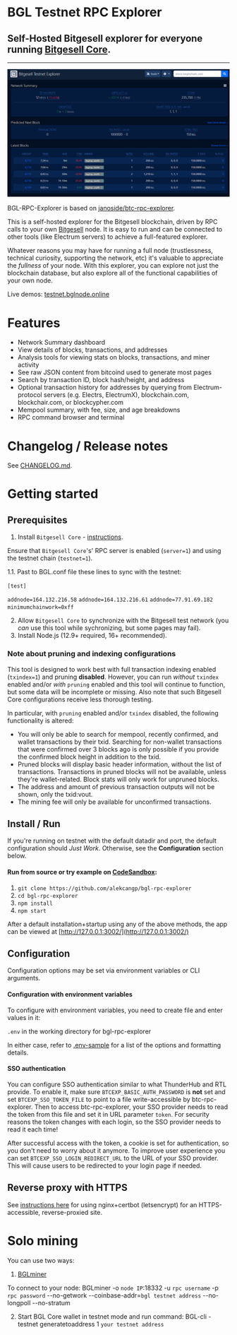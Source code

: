 # BGL Testnet RPC Explorer

## Self-Hosted Bitgesell explorer for everyone running [Bitgesell Core](https://github.com/BitgesellOfficial).



---


![mainpage](./public/img/screenshots/mainpage.png)

BGL-RPC-Explorer is based on [janoside/btc-rpc-explorer](https://github.com/janoside/btc-rpc-explorer).

This is a self-hosted explorer for the Bitgesell blockchain, driven by RPC calls to your own [Bitgesell](https://github.com/BitgesellOfficial) node. It is easy to run and can be connected to other tools (like Electrum servers) to achieve a full-featured explorer.

Whatever reasons you may have for running a full node (trustlessness, technical curiosity, supporting the network, etc) it's valuable to appreciate the *fullness* of your node. With this explorer, you can explore not just the blockchain database, but also explore all of the functional capabilities of your own node.

Live demos: [testnet.bglnode.online](https://testnet.bglnode.online)


# Features

* Network Summary dashboard
* View details of blocks, transactions, and addresses
* Analysis tools for viewing stats on blocks, transactions, and miner activity
* See raw JSON content from bitcoind used to generate most pages
* Search by transaction ID, block hash/height, and address
* Optional transaction history for addresses by querying from Electrum-protocol servers (e.g. Electrs, ElectrumX), blockchain.com, blockchair.com, or blockcypher.com
* Mempool summary, with fee, size, and age breakdowns
* RPC command browser and terminal


# Changelog / Release notes

See [CHANGELOG.md](/CHANGELOG.md).


# Getting started

## Prerequisites

1. Install `Bitgesell Core` - [instructions](https://bglcontest.bitaps.com/node_setup). 

Ensure that `Bitgesell Core`'s' RPC server is enabled (`server=1`) and using the testnet chain (`testnet=1`).
 
 1.1. Past to BGL.conf file these lines to sync with the testnet:

`[test]`

`addnode=164.132.216.58`
`addnode=164.132.216.61`
`addnode=77.91.69.182`
`minimumchainwork=0xff`

2. Allow `Bitgesell Core` to synchronize with the Bitgesell test network (you *can* use this tool while sychronizing, but some pages may fail).
3. Install Node.js (12.9+ required, 16+ recommended).

### Note about pruning and indexing configurations

This tool is designed to work best with full transaction indexing enabled (`txindex=1`) and pruning **disabled**. 
However, you can run *without* `txindex` enabled and/or *with* `pruning` enabled and this tool will continue to function, but some data will be incomplete or missing. Also note that such Bitgesell Core configurations receive less thorough testing.

In particular, with `pruning` enabled and/or `txindex` disabled, the following functionality is altered:

* You will only be able to search for mempool, recently confirmed, and wallet transactions by their txid. Searching for non-wallet transactions that were confirmed over 3 blocks ago is only possible if you provide the confirmed block height in addition to the txid.
* Pruned blocks will display basic header information, without the list of transactions. Transactions in pruned blocks will not be available, unless they're wallet-related. Block stats will only work for unpruned blocks.
* The address and amount of previous transaction outputs will not be shown, only the txid:vout.
* The mining fee will only be available for unconfirmed transactions.


## Install / Run

If you're running on testnet with the default datadir and port, the default configuration should *Just Work*. Otherwise, see the **Configuration** section below.


#### Run from source or try example on [CodeSandbox](https://codesandbox.io/s/amazing-dawn-mbdcmw):

1. `git clone https://github.com/alekcangp/bgl-rpc-explorer`
2. `cd bgl-rpc-explorer`
3. `npm install`
4. `npm start`

After a default installation+startup using any of the above methods, the app can be viewed at [http://127.0.0.1:3002/](http://127.0.0.1:3002/)

## Configuration

Configuration options may be set via environment variables or CLI arguments.

#### Configuration with environment variables

To configure with environment variables, you need to create file and enter values in it:

`.env` in the working directory for bgl-rpc-explorer

In either case, refer to [.env-sample](.env-sample) for a list of the options and formatting details.

#### SSO authentication

You can configure SSO authentication similar to what ThunderHub and RTL provide.
To enable it, make sure `BTCEXP_BASIC_AUTH_PASSWORD` is **not** set and set `BTCEXP_SSO_TOKEN_FILE` to point to a file write-accessible by btc-rpc-explorer.
Then to access btc-rpc-explorer, your SSO provider needs to read the token from this file and set it in URL parameter `token`.
For security reasons the token changes with each login, so the SSO provider needs to read it each time!

After successful access with the token, a cookie is set for authentication, so you don't need to worry about it anymore.
To improve user experience you can set `BTCEXP_SSO_LOGIN_REDIRECT_URL` to the URL of your SSO provider.
This will cause users to be redirected to your login page if needed.


## Reverse proxy with HTTPS

See [instructions here](docs/nginx-reverse-proxy.md) for using nginx+certbot (letsencrypt) for an HTTPS-accessible, reverse-proxied site.

# Solo mining

You can use two ways:

1. [BGLminer](https://github.com/BitgesellOfficial/bitgesell/releases/tag/0.1.1)

To connect to your node: BGLminer -o `node IP`:18332 -u `rpc username` -p `rpc password` --no-getwork --coinbase-addr=`bgl testnet address` --no-longpoll --no-stratum


2. Start BGL Core wallet in testnet mode and run command: BGL-cli -testnet generatetoaddress 1 `your testnet address`

